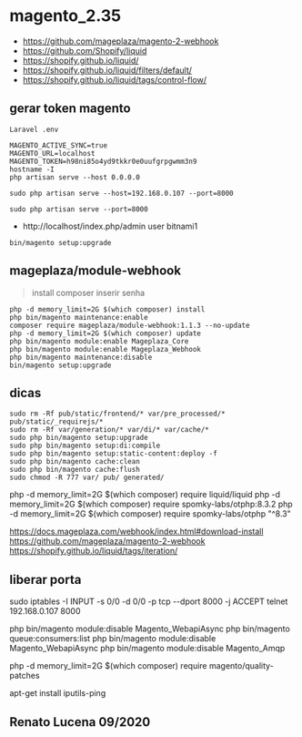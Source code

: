 # magento_2.35

- https://github.com/mageplaza/magento-2-webhook
- https://github.com/Shopify/liquid
- https://shopify.github.io/liquid/
- https://shopify.github.io/liquid/filters/default/
- https://shopify.github.io/liquid/tags/control-flow/

## gerar token magento
```
Laravel .env

MAGENTO_ACTIVE_SYNC=true
MAGENTO_URL=localhost
MAGENTO_TOKEN=h98ni85o4yd9tkkr0e0uufgrpgwmm3n9
hostname -I
php artisan serve --host 0.0.0.0

sudo php artisan serve --host=192.168.0.107 --port=8000

sudo php artisan serve --port=8000
```
- http://localhost/index.php/admin
user
bitnami1

```
bin/magento setup:upgrade
```

## mageplaza/module-webhook

> install composer inserir senha

```
php -d memory_limit=2G $(which composer) install
php bin/magento maintenance:enable
composer require mageplaza/module-webhook:1.1.3 --no-update
php -d memory_limit=2G $(which composer) update
php bin/magento module:enable Mageplaza_Core
php bin/magento module:enable Mageplaza_Webhook
php bin/magento maintenance:disable
bin/magento setup:upgrade

```

## dicas

```
sudo rm -Rf pub/static/frontend/* var/pre_processed/* pub/static/_requirejs/*
sudo rm -Rf var/generation/* var/di/* var/cache/*
sudo php bin/magento setup:upgrade
sudo php bin/magento setup:di:compile
sudo php bin/magento setup:static-content:deploy -f
sudo php bin/magento cache:clean
sudo php bin/magento cache:flush
sudo chmod -R 777 var/ pub/ generated/
```

php -d memory_limit=2G $(which composer) require liquid/liquid
php -d memory_limit=2G $(which composer) require spomky-labs/otphp:8.3.2
php -d memory_limit=2G $(which composer) require spomky-labs/otphp "^8.3"

https://docs.mageplaza.com/webhook/index.html#download-install
https://github.com/mageplaza/magento-2-webhook
https://shopify.github.io/liquid/tags/iteration/


## liberar porta

sudo iptables -I INPUT -s 0/0 -d 0/0 -p tcp --dport 8000 -j ACCEPT
telnet 192.168.0.107 8000


php bin/magento module:disable Magento_WebapiAsync
php bin/magento queue:consumers:list
php bin/magento module:disable Magento_WebapiAsync
php bin/magento module:disable Magento_Amqp

php -d memory_limit=2G $(which composer) require magento/quality-patches

apt-get install iputils-ping

## Renato Lucena 09/2020
